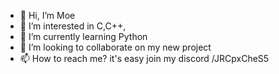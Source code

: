 - 👋 Hi, I’m Moe
- 👀 I’m interested in C,C++,
- 🌱 I’m currently learning Python
- 💞️ I’m looking to collaborate on my new project
- 📫 How to reach me? it's easy join my discord /JRCpxCheS5

<!---
YourAverageMoe/YourAverageMoe is a ✨ special ✨ repository because its `README.md` (this file) appears on your GitHub profile.
You can click the Preview link to take a look at your changes.
--->
